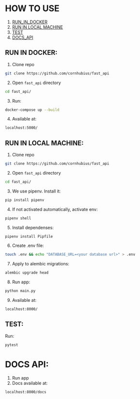 # HOW TO USE
1. [RUN_IN_DOCKER](#RUN_IN_DOCKER)
2. [RUN IN LOCAL MACHINE](#RUN_IN_LOCAL_MACHINE)
3. [TEST](#TEST)
4. [DOCS_API](#DOCS_API)

## RUN IN DOCKER: <a name="RUN_IN_DOCKER"></a>
1. Clone repo
```bash
git clone https://github.com/cornhubius/fast_api
```
2. Open `fast_api` directory
```bash
cd fast_api/
```
3. Run: 
```bash
docker-compose up --build
```
4. Available at: 
```bash 
localhost:5000/
```


## RUN IN LOCAL MACHINE: <a name="RUN_IN_LOCAL_MACHINE"></a>
1. Clone repo
```bash
git clone https://github.com/cornhubius/fast_api
```
2. Open `fast_api` directory
```bash
cd fast_api/
```
3. We use pipenv. Install it: 
```bash
pip install pipenv
```
4. If not activated automatically, activate env: 
```bash
pipenv shell
```
5. Install dependenses: 
```bash
pipenv install Pipfile
```
6. Create .env file:
```bash
touch .env && echo "DATABASE_URL=<your database url>" > .env
```
7. Apply to alembic migrations: 
```bash
alembic upgrade head
```
8. Run app: 
```bash
python main.py
```
9. Available at: 
```bash
localhost:8000/
```


## TEST: <a name="TEST"></a>
Run: 
```bash 
pytest
```


# DOCS API: <a name="DOCS_API"></a>
1. Run app
2. Docs available at: 
```bash
localhost:8000/docs
```



